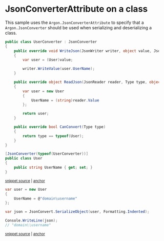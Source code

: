 # JsonConverterAttribute on a class

This sample uses the `Argon.JsonConverterAttribute` to specify that a `Argon.JsonConverter` should be used when serializing and deserializing a class.

<!-- snippet: JsonConverterAttributeClassTypes -->
<a id='snippet-jsonconverterattributeclasstypes'></a>
```cs
public class UserConverter : JsonConverter
{
    public override void WriteJson(JsonWriter writer, object value, JsonSerializer serializer)
    {
        var user = (User)value;

        writer.WriteValue(user.UserName);
    }

    public override object ReadJson(JsonReader reader, Type type, object existingValue, JsonSerializer serializer)
    {
        var user = new User
        {
            UserName = (string)reader.Value
        };

        return user;
    }

    public override bool CanConvert(Type type)
    {
        return type == typeof(User);
    }
}

[JsonConverter(typeof(UserConverter))]
public class User
{
    public string UserName { get; set; }
}
```
<sup><a href='/src/Tests/Documentation/Samples/Serializer/JsonConverterAttributeClass.cs#L32-L63' title='Snippet source file'>snippet source</a> | <a href='#snippet-jsonconverterattributeclasstypes' title='Start of snippet'>anchor</a></sup>
<!-- endSnippet -->

<!-- snippet: JsonConverterAttributeClassUsage -->
<a id='snippet-jsonconverterattributeclassusage'></a>
```cs
var user = new User
{
    UserName = @"domain\username"
};

var json = JsonConvert.SerializeObject(user, Formatting.Indented);

Console.WriteLine(json);
// "domain\\username"
```
<sup><a href='/src/Tests/Documentation/Samples/Serializer/JsonConverterAttributeClass.cs#L68-L78' title='Snippet source file'>snippet source</a> | <a href='#snippet-jsonconverterattributeclassusage' title='Start of snippet'>anchor</a></sup>
<!-- endSnippet -->
